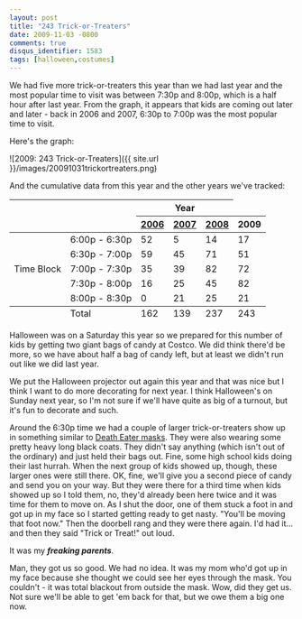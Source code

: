 ```yaml
---
layout: post
title: "243 Trick-or-Treaters"
date: 2009-11-03 -0800
comments: true
disqus_identifier: 1583
tags: [halloween,costumes]
---
```

We had five more trick-or-treaters this year than we had last year and
the most popular time to visit was between 7:30p and 8:00p, which is a
half hour after last year. From the graph, it appears that kids are
coming out later and later - back in 2006 and 2007, 6:30p to 7:00p was
the most popular time to visit.

Here's the graph:

![2009: 243
Trick-or-Treaters]({{ site.url }}/images/20091031trickortreaters.png)

And the cumulative data from this year and the other years we've
tracked:

<!--markdownlint-disable MD033 -->
<table>
    <thead>
        <tr>
            <th colspan="2" rowspan="2">&nbsp;</th>
            <th colspan="3">Year</th>
        </tr>
        <tr>
            <th><a href="/archive/2006/11/01/162-trick-or-treaters.aspx">2006</a></th>
            <th><a href="/archive/2007/11/01/139-trick-or-treaters.aspx">2007</th>
            <th><a href="/archive/2008/11/03/237-trick-or-treaters.aspx">2008</th>
            <th>2009</th>
        </tr>
    </thead>
    <tbody>
        <tr>
            <td rowspan="5">Time Block</td>
            <td>6:00p - 6:30p</td>
            <td>52</td>
            <td>5</td>
            <td>14</td>
            <td>17</td>
        </tr>
        <tr>
            <td>6:30p - 7:00p</td>
            <td>59</td>
            <td>45</td>
            <td>71</td>
            <td>51</td>
        </tr>
        <tr>
            <td>7:00p - 7:30p</td>
            <td>35</td>
            <td>39</td>
            <td>82</td>
            <td>72</td>
        </tr>
        <tr>
            <td>7:30p - 8:00p</td>
            <td>16</td>
            <td>25</td>
            <td>45</td>
            <td>82</td>
        </tr>
        <tr>
            <td>8:00p - 8:30p</td>
            <td>0</td>
            <td>21</td>
            <td>25</td>
            <td>21</td>
        </tr>
    </tbody>
    <tfoot>
        <tr>
            <td>&nbsp;</td>
            <td>Total</td>
            <td>162</td>
            <td>139</td>
            <td>237</td>
            <td>243</td>
        </tr>
    </tfoot>
</table>
<!--markdownlint-enable MD033 -->

Halloween was on a Saturday this year so we prepared for this number of
kids by getting two giant bags of candy at Costco. We did think there'd
be more, so we have about half a bag of candy left, but at least we
didn't run out like we did last year.

We put the Halloween projector out again this year and that was nice but
I think I want to do more decorating for next year. I think Halloween's
on Sunday next year, so I'm not sure if we'll have quite as big of a
turnout, but it's fun to decorate and such.

Around the 6:30p time we had a couple of larger trick-or-treaters show
up in something similar to [Death Eater
masks](http://www.amazon.com/gp/product/B000UUMXD2?ie=UTF8&tag=mhsvortex&linkCode=as2&camp=1789&creative=390957&creativeASIN=B000UUMXD2).
They were also wearing some pretty heavy long black coats. They didn't
say anything (which isn't out of the ordinary) and just held their bags
out. Fine, some high school kids doing their last hurrah. When the next
group of kids showed up, though, these larger ones were still there. OK,
fine, we'll give you a second piece of candy and send you on your way.
But they were there for a third time when kids showed up so I told them,
no, they'd already been here twice and it was time for them to move on.
As I shut the door, one of them stuck a foot in and got up in my face so
I started getting ready to get nasty. "You'll be moving that foot now."
Then the doorbell rang and they were there again. I'd had it... and then
they said "Trick or Treat!" out loud.

It was my ***freaking parents***.

Man, they got us so good. We had no idea. It was my mom who'd got up in
my face because she thought we could see her eyes through the mask. You
couldn't - it was total blackout from outside the mask. Wow, did they
get us. Not sure we'll be able to get 'em back for that, but we owe them
a big one now.
